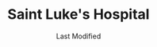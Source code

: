 ---
layout: location-page
date: Last Modified
description: "Local COVID-19 testing is available at Saint Luke's Hospital in Blue Springs, Missouri, USA."
permalink: "locations/missouri/blue-springs/saint-lukes-hospital/"
tags:
  - locations
  - missouri
title: Saint Luke's Hospital
state: Missouri
stateAbbr: MO
hood: Blue Springs
address: 600 NE Adams Dairy Pkwy
city: Blue Springs
zip: 64014
mapUrl: "http://maps.apple.com/?q=Saint+Lukes+Hospital&address=600+NE+Adams+Dairy+Pkwy,Blue+Springs,Missouri,64014"
locationType: Drive-thru
phone: 816-251-6100
website: https://www.saintlukeskc.org/about/news/saint-lukes-news-three-covid-19-drive-thru-testing-sites-set-qualifying-saint-lukes
onlineBooking: undefined
closed: undefined
closedUpdate: April 14th, 2020
notes: "By appointment only. Requires doctor's referral. Must have fever and other symptoms."
days: Hours unknown
ctaMessage: Learn more
ctaUrl: "https://www.saintlukeskc.org/about/news/saint-lukes-news-three-covid-19-drive-thru-testing-sites-set-qualifying-saint-lukes"
---